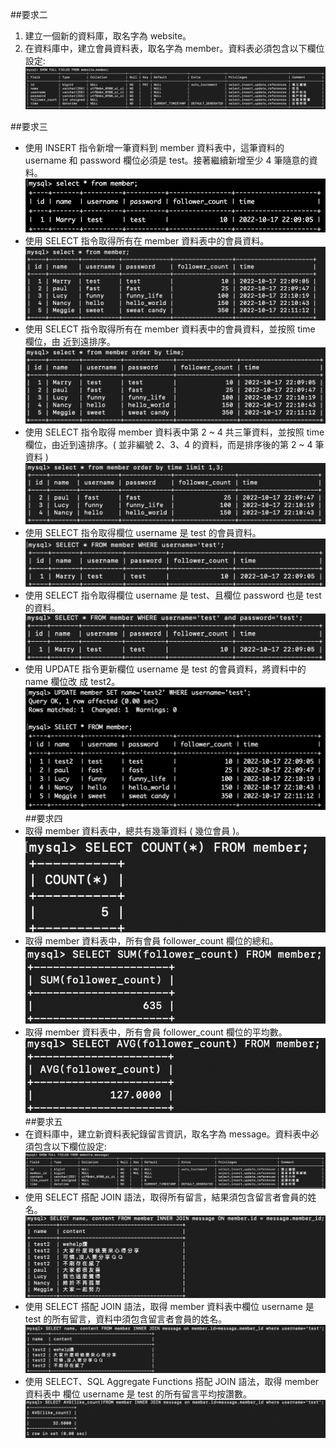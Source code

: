 ##要求二
1. 建立一個新的資料庫，取名字為 website。
2. 在資料庫中，建立會員資料表，取名字為 member。資料表必須包含以下欄位設定:
![要求2](https://github.com/HuinChiu/wehelp_weektask/blob/main/week5/%E5%9F%B7%E8%A1%8C%E9%A0%81%E9%9D%A2%E6%88%AA%E5%9C%96/%E8%A6%81%E6%B1%822.png "要求2")

##要求三
* 使用 INSERT 指令新增一筆資料到 member 資料表中，這筆資料的 username 和 password 欄位必須是 test。接著繼續新增至少 4 筆隨意的資料。
![要求3-1](https://github.com/HuinChiu/wehelp_weektask/blob/main/week5/%E5%9F%B7%E8%A1%8C%E9%A0%81%E9%9D%A2%E6%88%AA%E5%9C%96/%E8%A6%81%E6%B1%823-1.png "要求3-1")
* 使用 SELECT 指令取得所有在 member 資料表中的會員資料。
![要求3-2](https://github.com/HuinChiu/wehelp_weektask/blob/main/week5/%E5%9F%B7%E8%A1%8C%E9%A0%81%E9%9D%A2%E6%88%AA%E5%9C%96/%E8%A6%81%E6%B1%823-2.png "要求3-2")
* 使用 SELECT 指令取得所有在 member 資料表中的會員資料，並按照 time 欄位，由
近到遠排序。
![要求3-3](https://github.com/HuinChiu/wehelp_weektask/blob/main/week5/%E5%9F%B7%E8%A1%8C%E9%A0%81%E9%9D%A2%E6%88%AA%E5%9C%96/%E8%A6%81%E6%B1%823-3.png "要求3-3")
* 使用 SELECT 指令取得 member 資料表中第 2 ~ 4 共三筆資料，並按照 time 欄位，由近到遠排序。( 並非編號 2、3、4 的資料，而是排序後的第 2 ~ 4 筆資料 )
![要求3-4](https://github.com/HuinChiu/wehelp_weektask/blob/main/week5/%E5%9F%B7%E8%A1%8C%E9%A0%81%E9%9D%A2%E6%88%AA%E5%9C%96/%E8%A6%81%E6%B1%823-4.png "要求3-4")
* 使用 SELECT 指令取得欄位 username 是 test 的會員資料。
![要求3-5](https://github.com/HuinChiu/wehelp_weektask/blob/main/week5/%E5%9F%B7%E8%A1%8C%E9%A0%81%E9%9D%A2%E6%88%AA%E5%9C%96/%E8%A6%81%E6%B1%823-5.png "要求3-5")
* 使用 SELECT 指令取得欄位 username 是 test、且欄位 password 也是 test 的資料。
![要求3-6](https://github.com/HuinChiu/wehelp_weektask/blob/main/week5/%E5%9F%B7%E8%A1%8C%E9%A0%81%E9%9D%A2%E6%88%AA%E5%9C%96/%E8%A6%81%E6%B1%823-6.png "要求3-6")
* 使用 UPDATE 指令更新欄位 username 是 test 的會員資料，將資料中的 name 欄位改
成 test2。
![要求3-7](https://github.com/HuinChiu/wehelp_weektask/blob/main/week5/%E5%9F%B7%E8%A1%8C%E9%A0%81%E9%9D%A2%E6%88%AA%E5%9C%96/%E8%A6%81%E6%B1%823-7.png "要求3-7")
##要求四
* 取得 member 資料表中，總共有幾筆資料 ( 幾位會員 )。  
![要求4-1](https://github.com/HuinChiu/wehelp_weektask/blob/main/week5/%E5%9F%B7%E8%A1%8C%E9%A0%81%E9%9D%A2%E6%88%AA%E5%9C%96/%E8%A6%81%E6%B1%824-1.png "要求4-1")
* 取得 member 資料表中，所有會員 follower_count 欄位的總和。
![要求4-2](https://github.com/HuinChiu/wehelp_weektask/blob/main/week5/%E5%9F%B7%E8%A1%8C%E9%A0%81%E9%9D%A2%E6%88%AA%E5%9C%96/%E8%A6%81%E6%B1%824-2.png "要求4-2")
* 取得 member 資料表中，所有會員 follower_count 欄位的平均數。
![要求4-3](https://github.com/HuinChiu/wehelp_weektask/blob/main/week5/%E5%9F%B7%E8%A1%8C%E9%A0%81%E9%9D%A2%E6%88%AA%E5%9C%96/%E8%A6%81%E6%B1%824-3.png "要求4-3")
##要求五
* 在資料庫中，建立新資料表紀錄留言資訊，取名字為 message。資料表中必須包含以下欄位設定:
![要求5-1](https://github.com/HuinChiu/wehelp_weektask/blob/main/week5/%E5%9F%B7%E8%A1%8C%E9%A0%81%E9%9D%A2%E6%88%AA%E5%9C%96/%E8%A6%81%E6%B1%825-1.png "要求5-1")
* 使用 SELECT 搭配 JOIN 語法，取得所有留言，結果須包含留言者會員的姓名。
![要求5-2](https://github.com/HuinChiu/wehelp_weektask/blob/main/week5/%E5%9F%B7%E8%A1%8C%E9%A0%81%E9%9D%A2%E6%88%AA%E5%9C%96/%E8%A6%81%E6%B1%825-2.png "要求5-2")
* 使用 SELECT 搭配 JOIN 語法，取得 member 資料表中欄位 username 是 test 的所有留言，資料中須包含留言者會員的姓名。
![要求5-3](https://github.com/HuinChiu/wehelp_weektask/blob/main/week5/%E5%9F%B7%E8%A1%8C%E9%A0%81%E9%9D%A2%E6%88%AA%E5%9C%96/%E8%A6%81%E6%B1%825-3.png "要求5-3")
* 使用 SELECT、SQL Aggregate Functions 搭配 JOIN 語法，取得 member 資料表中
欄位 username 是 test 的所有留言平均按讚數。
![要求5-4](https://github.com/HuinChiu/wehelp_weektask/blob/main/week5/%E5%9F%B7%E8%A1%8C%E9%A0%81%E9%9D%A2%E6%88%AA%E5%9C%96/%E8%A6%81%E6%B1%825-4.png "要求5-4")
